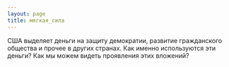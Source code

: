 ```yaml
---
layout: page
title: мягкая_сила
---
```

США выделяет деньги на защиту демократии, развитие гражданского общества и прочее в других странах. Как именно используются эти деньги? Как мы можем видеть проявления этих вложений?

